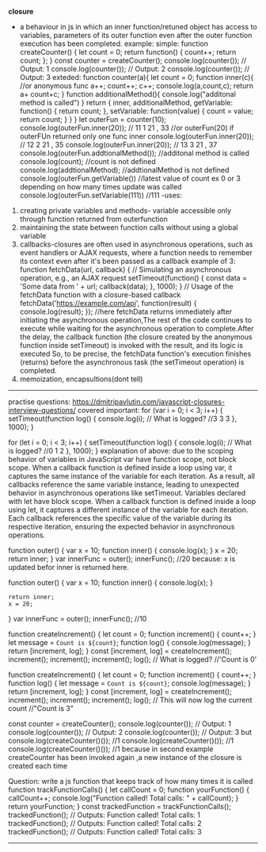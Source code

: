 **closure**
- a behaviour in js in which an inner function/retuned object has access to variables, parameters of its outer function even after the outer function execution has been completed.
example:
simple:
function createCounter() {
  let count = 0;
  return function() {
    count++;
    return count;
  };
}
const counter = createCounter();
console.log(counter()); // Output: 1
console.log(counter()); // Output: 2
console.log(counter()); // Output: 3
exteded:
function counter(a){
    let count = 0;
    function inner(c){ //or anonymous func
        a++; count++; c++;
        console.log(a,count,c);
        return  a+ count+c;
    }
    function additionalMethod(){
        console.log("additonal method is called")
    }
    return {
        inner,
        additionalMethod,
        getVariable: function() {
            return count;
        },
        setVariable: function(value) {
            count = value;
            return count;
        }
    }
}
let outerFun = counter(10);
console.log(outerFun.inner(20)); // 11 1 21 , 33        //or outerFun(20) if outerFUn returned only one func inner
console.log(outerFun.inner(20)); // 12 2 21 , 35
console.log(outerFun.inner(20)); // 13 3 21 , 37
console.log(outerFun.addtionalMethod()); //additonal method is called
console.log(count); //count is not defined
console.log(addtionalMethod); //addtionalMethod is not defined
console.log(outerFun.getVariable()) //latest value of count ex 0 or 3 depending on how many times update was called
console.log(outerFun.setVariable(111)) //111
-uses: 
1. creating private variables and methods- variable accessible only through function returned from outerfunction
2. maintaining the state between function calls without using a global variable
3. callbacks-closures are often used in asynchronous operations, such as event handlers or AJAX requests, where a function needs to remember its context even after it's been passed as a callback
example of 3:
function fetchData(url, callback) {
  // Simulating an asynchronous operation, e.g., an AJAX request
  setTimeout(function() {
    const data = 'Some data from ' + url;
    callback(data);
  }, 1000);
}
// Usage of the fetchData function with a closure-based callback
fetchData('https://example.com/api', function(result) {
  console.log(result);
});
//here fetchData returns immediately after initiating the asynchronous operation,The rest of the code continues to execute while waiting for the asynchronous operation to complete.After the delay, the callback function (the closure created by the anonymous function inside setTimeout) is invoked with the result, and its logic is executed
So, to be precise, the fetchData function's execution finishes (returns) before the asynchronous task (the setTimeout operation) is completed.
4. memoization, encapsultions(dont tell)
__________________________________________________________________________________________________________
practise questions:
https://dmitripavlutin.com/javascript-closures-interview-questions/ covered
important:
for (var i = 0; i < 3; i++) {
  setTimeout(function log() {
    console.log(i); // What is logged? //3 3 3
  }, 1000);
}

for (let i = 0; i < 3; i++) {
  setTimeout(function log() {
    console.log(i); // What is logged? //0 1 2
  }, 1000);
}
explanation of above:
due to the scoping behavior of variables in JavaScript
var have function scope, not block scope.
When a callback function is defined inside a loop using var, it captures the same instance of the variable for each iteration.
As a result, all callbacks reference the same variable instance, leading to unexpected behavior in asynchronous operations like setTimeout.
Variables declared with let have block scope.
When a callback function is defined inside a loop using let, it captures a different instance of the variable for each iteration.
Each callback references the specific value of the variable during its respective iteration, ensuring the expected behavior in asynchronous operations.


function outer() {
    var x = 10;
    function inner() {
        console.log(x);
    }
    x = 20;
    return inner;
}
var innerFunc = outer();
innerFunc(); //20
because: x is updated befor inner is returned here.

function outer() {
    var x = 10;
    function inner() {
        console.log(x);
    }
    
    return inner;
    x = 20;
}
var innerFunc = outer();
innerFunc(); //10


function createIncrement() {
  let count = 0;
  function increment() { 
    count++;
  }
  let message = `Count is ${count}`;
  function log() {
    console.log(message);
  } 
  return [increment, log];
}
const [increment, log] = createIncrement();
increment(); 
increment(); 
increment(); 
log(); // What is logged?
//'Count is 0'

function createIncrement() {
  let count = 0;
  function increment() { 
    count++;
  }
  function log() {
    let message = `Count is ${count}`;
    console.log(message);
  }
  return [increment, log];
}
const [increment, log] = createIncrement();
increment(); 
increment(); 
increment(); 
log(); // This will now log the current count
//"Count is 3"

const counter = createCounter();
console.log(counter()); // Output: 1
console.log(counter()); // Output: 2
console.log(counter()); // Output: 3
but
console.log(createCounter()()); //1
console.log(createCounter()()); //1
console.log(createCounter()()); //1
because in second example createCounter has been invoked again ,a new instance of the closure is created each time

Question:
write a js function that keeps track of how many times it is called
function trackFunctionCalls() {
  let callCount = 0;
  function yourFunction() {
    callCount++;
    console.log("Function called! Total calls: " + callCount);
  }
  return yourFunction;
}
const trackedFunction = trackFunctionCalls();
trackedFunction(); // Outputs: Function called! Total calls: 1
trackedFunction(); // Outputs: Function called! Total calls: 2
trackedFunction(); // Outputs: Function called! Total calls: 3
____________________________________________________________________________________________________________




